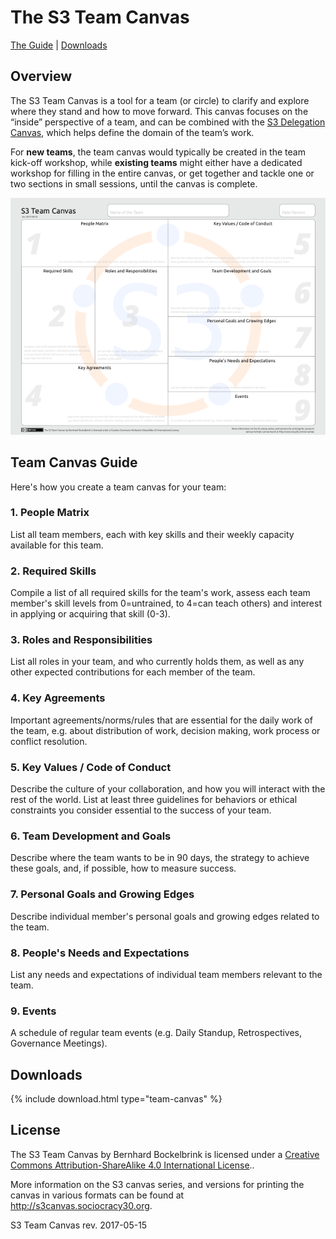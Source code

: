 # The S3 Team Canvas

[The Guide](#team-canvas-guide) | [Downloads](#downloads)


## Overview

The S3 Team Canvas is a tool for a team (or circle) to clarify and explore where they stand and how to move forward. This canvas focuses on the “inside” perspective of a team, and can be combined with the [S3 Delegation Canvas](s3-delegation-canvas.md), which helps define the domain of the team’s work. 

For **new teams**, the team canvas would typically be created in the team kick-off workshop, while **existing teams** might either have a dedicated workshop for filling in the entire canvas, or get together and tackle one or two sections in small sessions, until the canvas is complete.

![](/img/s3-team-canvas-sm.png)

## Team Canvas Guide

Here's how you create a team canvas for your team:


### 1. People Matrix

List all team members, each with key skills and their weekly capacity available for this team.

### 2. Required Skills

Compile a list of all required skills for the team's work, assess each team member's skill levels from 0=untrained, to 4=can teach others) and interest in applying or acquiring that skill (0-3).

### 3. Roles and Responsibilities

List all roles in your team, and who currently holds them, as well as any other expected contributions for each member of the team.

### 4. Key Agreements

Important agreements/norms/rules that are essential for the daily work of the team, e.g. about distribution of work, decision making, work process or conflict resolution.

### 5. Key Values / Code of Conduct

Describe the culture of your collaboration, and how you will interact with the rest of the world. List at least three guidelines for behaviors or ethical constraints you consider essential to the success of your team.

### 6. Team Development and Goals

Describe where the team wants to be in 90 days, the strategy to achieve these goals, and, if possible, how to measure success.

### 7. Personal Goals and Growing Edges

Describe individual member's personal goals and growing edges related to the team.

### 8. People's Needs and Expectations

List any needs and expectations of individual team members relevant to the team.

### 9. Events

A schedule of regular team events (e.g. Daily Standup, Retrospectives, Governance Meetings).

## Downloads

{% include download.html type="team-canvas" %} 


## License

The S3 Team Canvas by Bernhard Bockelbrink is licensed under a [Creative Commons Attribution-ShareAlike 4.0 International License](https://creativecommons.org/licenses/by-sa/4.0/)..

More information on the S3 canvas series, and versions for printing the canvas in various formats can be found at <http://s3canvas.sociocracy30.org>.

S3 Team Canvas rev. 2017-05-15
